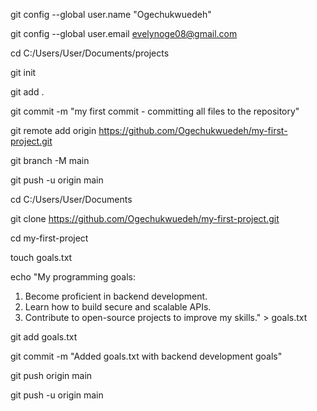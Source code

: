 git config --global user.name "Ogechukwuedeh"

git config --global user.email evelynoge08@gmail.com

cd C:/Users/User/Documents/projects

git init

git add .

git commit -m "my first commit - committing all files to the repository"

git remote add origin https://github.com/Ogechukwuedeh/my-first-project.git

git branch -M main

git push -u origin main

cd C:/Users/User/Documents

git clone https://github.com/Ogechukwuedeh/my-first-project.git

cd my-first-project

touch goals.txt

echo "My programming goals:
1. Become proficient in backend development.
2. Learn how to build secure and scalable APIs.
3. Contribute to open-source projects to improve my skills." > goals.txt

git add goals.txt

git commit -m "Added goals.txt with backend development goals"

git push origin main

git push -u origin main
